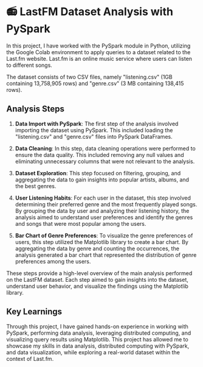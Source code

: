 # 📻 LastFM Dataset Analysis with PySpark

In this project, I have worked with the PySpark module in Python, utilizing the Google Colab environment to apply queries to a dataset related to the Last.fm website. Last.fm is an online music service where users can listen to different songs. 

The dataset consists of two CSV files, namely "listening.csv" (1GB containing 13,758,905 rows) and "genre.csv" (3 MB containing 138,415 rows).

## Analysis Steps

1. **Data Import with PySpark**: The first step of the analysis involved importing the dataset using PySpark. This included loading the "listening.csv" and "genre.csv" files into PySpark DataFrames.

2. **Data Cleaning**: In this step, data cleaning operations were performed to ensure the data quality. This included removing any null values and eliminating unnecessary columns that were not relevant to the analysis.

3. **Dataset Exploration**: This step focused on filtering, grouping, and aggregating the data to gain insights into popular artists, albums, and the best genres. 

4. **User Listening Habits**: For each user in the dataset, this step involved determining their preferred genre and the most frequently played songs. By grouping the data by user and analyzing their listening history, the analysis aimed to understand user preferences and identify the genres and songs that were most popular among the users.

5. **Bar Chart of Genre Preferences**: To visualize the genre preferences of users, this step utilized the Matplotlib library to create a bar chart. By aggregating the data by genre and counting the occurrences, the analysis generated a bar chart that represented the distribution of genre preferences among the users.

These steps provide a high-level overview of the main analysis performed on the LastFM dataset. Each step aimed to gain insights into the dataset, understand user behavior, and visualize the findings using the Matplotlib library.


## Key Learnings

Through this project, I have gained hands-on experience in working with PySpark, performing data analysis, leveraging distributed computing, and visualizing query results using Matplotlib. This project has allowed me to showcase my skills in data analysis, distributed computing with PySpark, and data visualization, while exploring a real-world dataset within the context of Last.fm.
